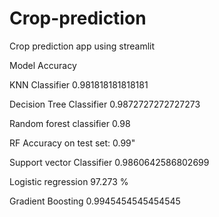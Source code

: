 # Crop-prediction
Crop prediction app using streamlit

Model	Accuracy

KNN Classifier	0.981818181818181

Decision Tree Classifier	0.9872727272727273

Random forest classifier 0.98

RF Accuracy on test set: 0.99"

Support vector Classifier	0.9860642586802699

Logistic regression	97.273 %

Gradient Boosting	0.9945454545454545
